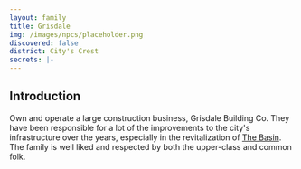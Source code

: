 ```yaml
---
layout: family
title: Grisdale
img: /images/npcs/placeholder.png
discovered: false
district: City's Crest
secrets: |-
---
```

## Introduction
Own and operate a large construction business, Grisdale Building Co. They have been responsible for a lot of the improvements to the city's infrastructure over the years, especially in the revitalization of [The Basin]({{site.baseurl}}/locations/the-basin/). The family is well liked and respected by both the upper-class and common folk.
